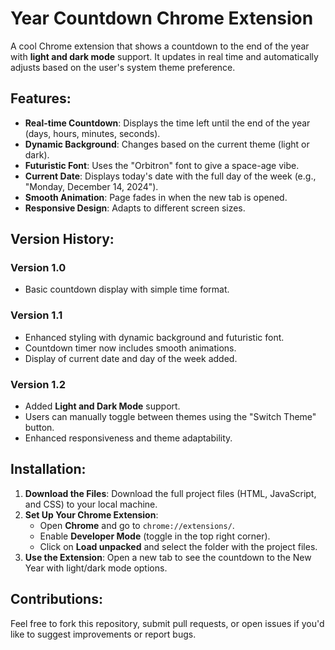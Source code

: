 # Year Countdown Chrome Extension

A cool Chrome extension that shows a countdown to the end of the year with **light and dark mode** support. It updates in real time and automatically adjusts based on the user's system theme preference.

## Features:

- **Real-time Countdown**: Displays the time left until the end of the year (days, hours, minutes, seconds).
- **Dynamic Background**: Changes based on the current theme (light or dark).
- **Futuristic Font**: Uses the "Orbitron" font to give a space-age vibe.
- **Current Date**: Displays today's date with the full day of the week (e.g., "Monday, December 14, 2024").
- **Smooth Animation**: Page fades in when the new tab is opened.
- **Responsive Design**: Adapts to different screen sizes.

## Version History:

### **Version 1.0**

- Basic countdown display with simple time format.

### **Version 1.1**

- Enhanced styling with dynamic background and futuristic font.
- Countdown timer now includes smooth animations.
- Display of current date and day of the week added.

### **Version 1.2**

- Added **Light and Dark Mode** support.
- Users can manually toggle between themes using the "Switch Theme" button.
- Enhanced responsiveness and theme adaptability.

## Installation:

1. **Download the Files**: Download the full project files (HTML, JavaScript, and CSS) to your local machine.
2. **Set Up Your Chrome Extension**:
   - Open **Chrome** and go to `chrome://extensions/`.
   - Enable **Developer Mode** (toggle in the top right corner).
   - Click on **Load unpacked** and select the folder with the project files.
3. **Use the Extension**: Open a new tab to see the countdown to the New Year with light/dark mode options.

## Contributions:

Feel free to fork this repository, submit pull requests, or open issues if you'd like to suggest improvements or report bugs.
